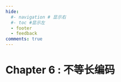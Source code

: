 ```yaml
---
hide:
  #- navigation # 显示右
  #- toc #显示左
  - footer
  - feedback
comments: true
--- 
```


# Chapter 6 : 不等长编码

